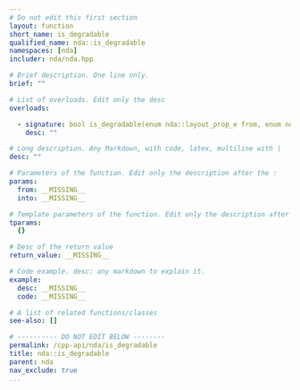 ```yaml
---
# Do not edit this first section
layout: function
short_name: is_degradable
qualified_name: nda::is_degradable
namespaces: [nda]
includer: nda/nda.hpp

# Brief description. One line only.
brief: ""

# List of overloads. Edit only the desc
overloads:

  - signature: bool is_degradable(enum nda::layout_prop_e from, enum nda::layout_prop_e into)
    desc: ""

# Long description. Any Markdown, with code, latex, multiline with |
desc: ""

# Parameters of the function. Edit only the description after the :
params:
  from: __MISSING__
  into: __MISSING__

# Template parameters of the function. Edit only the description after the :
tparams:
  {}

# Desc of the return value
return_value: __MISSING__

# Code example. desc: any markdown to explain it.
example:
  desc: __MISSING__
  code: __MISSING__

# A list of related functions/classes
see-also: []

# ---------- DO NOT EDIT BELOW --------
permalink: /cpp-api/nda/is_degradable
title: nda::is_degradable
parent: nda
nav_exclude: true
...
```


